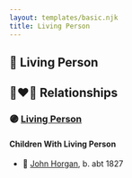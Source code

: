 ```yaml
---
layout: templates/basic.njk
title: Living Person
---
```

## 🔵 Living Person

## 👩‍❤️‍👨 Relationships

### 🟣 [Living Person](/people/6/68775768)

#### Children With Living Person
* 🔵 [John Horgan](/people/5/54161773), b. abt 1827